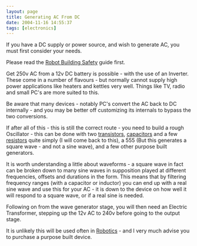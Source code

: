 ```yaml
---
layout: page
title: Generating AC From DC
date: 2004-11-16 14:55:37
tags: [electronics]
---
```

If you have a DC supply or power source, and wish to generate AC, you must first consider your needs.

Please read the [Robot Building Safety](/wiki/robot_building_safety.html "Building robots can be dangerous - tips to help your safety") guide first.

Get 250v AC from a 12v DC battery is possible - with the use of an Inverter. These come in a number of flavours - but normally cannot supply high power applications like heaters and kettles very well. Things like TV, radio and small PC's are more suited to this.

Be aware that many devices - notably PC's convert the AC back to DC internally - and you may be better off customizing its internals to bypass the two conversions.

If after all of this - this is still the correct route - you need to build a rough Oscillator - this can be done with two [transistors](/wiki/transistor.html "Transistor"), [capacitors](/wiki/capacitor.html "Capacitor") and a few [resistors](/wiki/resistor.html "Resistor") quite simply (I will come back to this), a 555 (But this generates a square wave - and not a sine wave), and a few other purpose built generators.

It is worth understanding a little about waveforms - a square wave in fact can be broken down to many sine waves in supposition played at different frequencies, offsets and durations in the form. This means that by filtering frequency ranges (with a capacitor or inductor) you can end up with a real sine wave and use this for your AC - it is down to the device on how well it will respond to a square wave, or if a real sine is needed.

Following on from the wave generator stage, you will then need an Electric Transformer, stepping up the 12v AC to 240v before going to the output stage.

It is unlikely this will be used often in [Robotics](/wiki/robotic.html "Robotic") - and I very much advise you to purchase a purpose built device.
